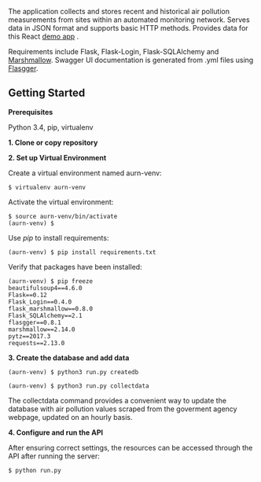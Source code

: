 The application collects and stores recent and historical air pollution measurements from sites within an automated monitoring network.
Serves data in JSON format and supports basic HTTP methods. Provides data for this React [demo app](https://ukair.paulja.me/) .
 
Requirements include Flask, Flask-Login, Flask-SQLAlchemy and [Marshmallow](http://marshmallow.readthedocs.io/). 
Swagger UI documentation is generated from .yml files using [Flasgger](https://github.com/rochacbruno/flasgger).  

Getting Started
---------------

**Prerequisites**

Python 3.4, pip, virtualenv

**1. Clone or copy repository**

**2. Set up Virtual Environment**

Create a virtual environment named aurn-venv:

    $ virtualenv aurn-venv

Activate the virtual environment:

    $ source aurn-venv/bin/activate
    (aurn-venv) $

Use *pip* to install requirements:

    (aurn-venv) $ pip install requirements.txt

Verify that packages have been installed:

    (aurn-venv) $ pip freeze
    beautifulsoup4==4.6.0
    Flask==0.12
    Flask_Login==0.4.0
    flask_marshmallow==0.8.0
    Flask_SQLAlchemy==2.1
    flasgger==0.8.1
    marshmallow==2.14.0
    pytz==2017.3
    requests==2.13.0


**3. Create the database and add data**

    (aurn-venv) $ python3 run.py createdb

    (aurn-venv) $ python3 run.py collectdata

The collectdata command provides a convenient way to update the database with air pollution values scraped from the goverment agency webpage, updated on an hourly basis.  

**4. Configure and run the API**

After ensuring correct settings, the resources can be accessed through the API after running the server:

    $ python run.py
